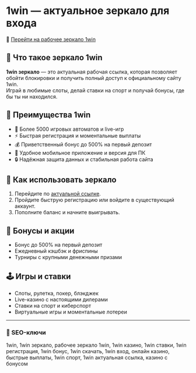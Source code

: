 # 1win — актуальное зеркало для входа

🔗 [Перейти на рабочее зеркало 1win](https://trimurl.click/s/1win)

## 🌟 Что такое зеркало 1win
**1win зеркало** — это актуальная рабочая ссылка, которая позволяет обойти блокировки и получить полный доступ к официальному сайту 1win.  
Играй в любимые слоты, делай ставки на спорт и получай бонусы, где бы ты ни находился.

## 💎 Преимущества 1win
- 🎰 Более 5000 игровых автоматов и live-игр  
- ⚡️ Быстрая регистрация и моментальные выплаты  
- 💰 Приветственный бонус до 500% на первый депозит  
- 📱 Удобное мобильное приложение и версия для ПК  
- 🔒 Надёжная защита данных и стабильная работа сайта

## 🚀 Как использовать зеркало
1. Перейдите по [актуальной ссылке](https://trimurl.click/s/1win).  
2. Пройдите быструю регистрацию или войдите в существующий аккаунт.  
3. Пополните баланс и начните выигрывать.

## 🎁 Бонусы и акции
- Бонус до 500% на первый депозит  
- Ежедневный кэшбэк и фриспины  
- Турниры с крупными денежными призами

## 🕹️ Игры и ставки
- Слоты, рулетка, покер, блэкджек  
- Live-казино с настоящими дилерами  
- Ставки на спорт и киберспорт  
- Виртуальные игры и моментальные лотереи

---

### 🔑 SEO-ключи
1win, 1win зеркало, рабочее зеркало 1win, 1win казино, 1win ставки, 1win регистрация, 1win бонус, 1win скачать, 1win вход, онлайн казино, быстрые выплаты, 1win спорт, 1win актуальная ссылка, казино с бонусом
